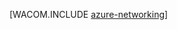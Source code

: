 <properties linkid="manage-fundamentals-networking" urlDisplayName="Networking" pageTitle="Networking (Services) - Azure fundamentals" metaKeywords="Azure virtual network, Azure connect, Azure 流量管理器" description="An introduction in Azure networking." metaCanonical="/develop/net/fundamentals/networking/" services="virtual-network" documentationCenter="" title="" authors="" solutions="" manager="" editor="" />
<tags ms.service="virtual-network"
    ms.date=""
    wacn.date=""
    />




[WACOM.INCLUDE [azure-networking](../includes/azure-networking.md)]
